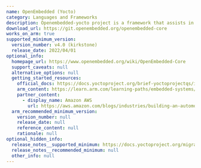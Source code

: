 ```yaml
---
name: OpenEmbedded (Yocto)
category: Languages and Frameworks
description: Openembedded-yocto project is a framework that assists in crafting custom linux distributions for embedded systems with a modular approach and cross-compilation support bolstered by a vibrant community for versatile hardware adaptability and efficient development.
download_url: https://git.openembedded.org/openembedded-core
works_on_arm: true
supported_minimum_version:
  version_number: v4.0 (kirkstone)
  release_date: 2022/04/01
optional_info:
  homepage_url: https://www.openembedded.org/wiki/OpenEmbedded-Core
  support_caveats: null
  alternative_options: null
  getting_started_resources:
    official_docs: https://docs.yoctoproject.org/brief-yoctoprojectqs/index.html
    arm_content: https://learn.arm.com/learning-paths/embedded-systems/yocto_qemu/yocto_build/
    partner_content:
      - display_name: Amazon AWS
        url: https://aws.amazon.com/blogs/industries/building-an-automotive-embedded-linux-image-for-edge-using-arm-graviton-yocto-project-soafee/
  arm_recommended_minimum_version:
    version_number: null
    release_date: null
    reference_content: null
    rationale: null
optional_hidden_info:
  release_notes__supported_minimum: https://docs.yoctoproject.org/migration-guides/release-notes-4.0.html
  release_notes__recommended_minimum: null
  other_info: null
---
```

